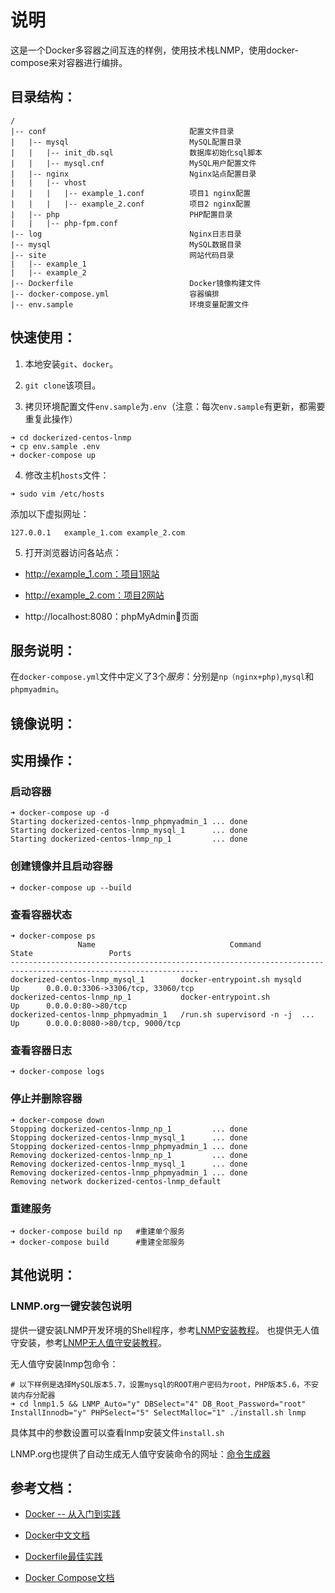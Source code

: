 # 说明

这是一个Docker多容器之间互连的样例，使用技术栈LNMP，使用docker-compose来对容器进行编排。

## 目录结构：

```
/
|-- conf                                配置文件目录
|   |-- mysql                           MySQL配置目录
|   |   |-- init_db.sql                 数据库初始化sql脚本
|   |   |-- mysql.cnf                   MySQL用户配置文件
|   |-- nginx                           Nginx站点配置目录
|   |   |-- vhost
|   |   |   |-- example_1.conf          项目1 nginx配置
|   |   |   |-- example_2.conf          项目2 nginx配置
|   |-- php                             PHP配置目录
|   |   |-- php-fpm.conf
|-- log                                 Nginx日志目录
|-- mysql                               MySQL数据目录
|-- site                                网站代码目录
|   |-- example_1
|   |-- example_2
|-- Dockerfile                          Docker镜像构建文件
|-- docker-compose.yml                  容器编排
|-- env.sample                          环境变量配置文件
```

## 快速使用：

1. 本地安装`git`、`docker`。

2. `git clone`该项目。

3. 拷贝环境配置文件`env.sample`为`.env`（注意：每次`env.sample`有更新，都需要重复此操作）

```
➜ cd dockerized-centos-lnmp
➜ cp env.sample .env
➜ docker-compose up
```

4. 修改主机`hosts`文件：

```
➜ sudo vim /etc/hosts
```

添加以下虚拟网址：

```
127.0.0.1	example_1.com example_2.com
```

5. 打开浏览器访问各站点：

* http://example_1.com：项目1网站

* http://example_2.com：项目2网站

* http://localhost:8080：phpMyAdmin页面

## 服务说明：

在`docker-compose.yml`文件中定义了3个*服务*：分别是`np（nginx+php)`,`mysql`和`phpmyadmin`。

## 镜像说明：

## 实用操作：

### 启动容器

```
➜ docker-compose up -d
Starting dockerized-centos-lnmp_phpmyadmin_1 ... done
Starting dockerized-centos-lnmp_mysql_1      ... done
Starting dockerized-centos-lnmp_np_1         ... done
```

### 创建镜像并且启动容器

```
➜ docker-compose up --build
```

### 查看容器状态

```
➜ docker-compose ps
               Name                              Command               State                 Ports
----------------------------------------------------------------------------------------------------------------
dockerized-centos-lnmp_mysql_1        docker-entrypoint.sh mysqld      Up      0.0.0.0:3306->3306/tcp, 33060/tcp
dockerized-centos-lnmp_np_1           docker-entrypoint.sh             Up      0.0.0.0:80->80/tcp
dockerized-centos-lnmp_phpmyadmin_1   /run.sh supervisord -n -j  ...   Up      0.0.0.0:8080->80/tcp, 9000/tcp
```

### 查看容器日志

```
➜ docker-compose logs
```

### 停止并删除容器

```
➜ docker-compose down
Stopping dockerized-centos-lnmp_np_1         ... done
Stopping dockerized-centos-lnmp_mysql_1      ... done
Stopping dockerized-centos-lnmp_phpmyadmin_1 ... done
Removing dockerized-centos-lnmp_np_1         ... done
Removing dockerized-centos-lnmp_mysql_1      ... done
Removing dockerized-centos-lnmp_phpmyadmin_1 ... done
Removing network dockerized-centos-lnmp_default
```

### 重建服务

```
➜ docker-compose build np   #重建单个服务
➜ docker-compose build      #重建全部服务
```

## 其他说明：

### LNMP.org一键安装包说明

提供一键安装LNMP开发环境的Shell程序，参考[LNMP安装教程](https://lnmp.org/install.html)。
也提供无人值守安装，参考[LNMP无人值守安装教程](https://lnmp.org/faq/v1-5-auto-install.html)。

无人值守安装lnmp包命令：

```
# 以下样例是选择MySQL版本5.7，设置mysql的ROOT用户密码为root，PHP版本5.6，不安装内存分配器
➜ cd lnmp1.5 && LNMP_Auto="y" DBSelect="4" DB_Root_Password="root" InstallInnodb="y" PHPSelect="5" SelectMalloc="1" ./install.sh lnmp
```

具体其中的参数设置可以查看lnmp安装文件`install.sh`

LNMP.org也提供了自动生成无人值守安装命令的网址：[命令生成器](https://lnmp.org/auto.html)

## 参考文档：

* [Docker -- 从入门到实践](https://legacy.gitbook.com/book/yeasy/docker_practice/details)

* [Docker中文文档](https://docs.docker-cn.com/)

* [Dockerfile最佳实践](https://docs.docker.com/develop/develop-images/dockerfile_best-practices/)

* [Docker Compose文档](https://docs.docker.com/compose/)
